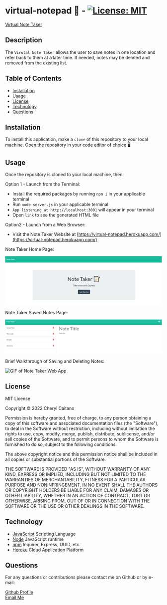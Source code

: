 # virtual-notepad 📄 - [![License: MIT](https://img.shields.io/badge/License-MIT-yellow.svg)](https://opensource.org/licenses/MIT)
[Virtual Note Taker](https://virtual-notepad.herokuapp.com/)

## **Description**
The `Virutal Note Taker` allows the user to save notes in one location and refer back to them at a later time. If needed, notes may be deleted and removed from the existing list.

## **Table of Contents**

- [Installation](#installation)
- [Usage](#usage)
- [License](#license)
- [Technology](#technology)
- [Questions](#questions)

## **Installation**

To install this application, make a `clone` of this repository to your local machine. Open the repository in your code editor of choice 🖥️ 

## **Usage**

Once the repository is cloned to your local machine, then:

Option 1 - Launch from the Terminal:
- Install the required packages by running `npm i` in your applicable terminal
- Run `node server.js` in your applicable terminal
- `App listening at http://localhost:3001` will appear in your terminal 
- Open `link` to see the generated HTML file

Option2 - Launch from a Web Browser:
- Visit the Note Taker Website at [https://virtual-notepad.herokuapp.com/](https://virtual-notepad.herokuapp.com/)

Note Taker Home Page:

![Screenshot of Note Taker Home Page](./public/assets/images/note-taker-home.JPG)

Note Taker Saved Notes Page:

![Screenshot of Saved Notes Page](./public/assets/images/saved-notes.JPG)

Brief Walkthrough of Saving and Deleting Notes:

![GIF of Note Taker Web App](./public/assets/images/walkthrough-gif.gif)

## **License**

<p>
MIT License

Copyright &copy; 2022 Cheryl Caitano

Permission is hereby granted, free of charge, to any person obtaining a copy
of this software and associated documentation files (the "Software"), to deal
in the Software without restriction, including without limitation the rights
to use, copy, modify, merge, publish, distribute, sublicense, and/or sell
copies of the Software, and to permit persons to whom the Software is
furnished to do so, subject to the following conditions:

The above copyright notice and this permission notice shall be included in all
copies or substantial portions of the Software.

THE SOFTWARE IS PROVIDED "AS IS", WITHOUT WARRANTY OF ANY KIND, EXPRESS OR
IMPLIED, INCLUDING BUT NOT LIMITED TO THE WARRANTIES OF MERCHANTABILITY,
FITNESS FOR A PARTICULAR PURPOSE AND NONINFRINGEMENT. IN NO EVENT SHALL THE
AUTHORS OR COPYRIGHT HOLDERS BE LIABLE FOR ANY CLAIM, DAMAGES OR OTHER
LIABILITY, WHETHER IN AN ACTION OF CONTRACT, TORT OR OTHERWISE, ARISING FROM,
OUT OF OR IN CONNECTION WITH THE SOFTWARE OR THE USE OR OTHER DEALINGS IN THE
SOFTWARE.

</p>

## **Technology**

- [JavaScript](https://www.javascript.com/) Scripting Language
- [Node](https://nodejs.org/en/) JavaScript runtime
- [npm](https://www.npmjs.com/) Inquirer, Express, UUID, etc.
- [Heroku](https://devcenter.heroku.com/) Cloud Application Platform

## **Questions**

For any questions or contributions please contact me on Github or by e-mail:

[Github Profile](https://www.github.com/ccaitano)  
[Email Me](mailto:cheryl.caitano@gmail.com)